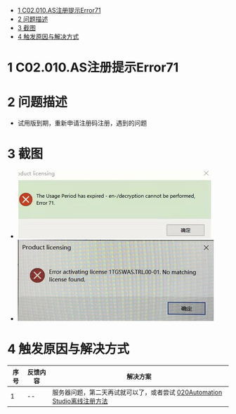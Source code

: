 - [1 C02.010.AS注册提示Error71](#_1-c02010as%E6%B3%A8%E5%86%8C%E6%8F%90%E7%A4%BAerror71)
- [2 问题描述](#_2-%E9%97%AE%E9%A2%98%E6%8F%8F%E8%BF%B0)
- [3 截图](#_3-%E6%88%AA%E5%9B%BE)
- [4 触发原因与解决方式](#_4-%E8%A7%A6%E5%8F%91%E5%8E%9F%E5%9B%A0%E4%B8%8E%E8%A7%A3%E5%86%B3%E6%96%B9%E5%BC%8F)

# 1 C02.010.AS注册提示Error71

# 2 问题描述

- 试用版到期，重新申请注册码注册，遇到的问题

# 3 截图

- ![Img](./FILES/010AS注册提示Error71.md/img-20220713160249.png)
- ![Img](./FILES/010AS注册提示Error71.md/img-20220713160309.png)

# 4 触发原因与解决方式

| 序号  | 反馈内容 | 解决方案                                                                               |
| --- | ---- | ---------------------------------------------------------------------------------- |
| 1   | --   | 服务器问题，第二天再试就可以了，或者尝试 [020Automation Studio离线注册方法](020Automation%20Studio离线注册方法.md) |
